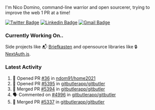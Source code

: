 
I'm Nico Domino, command-line warrior and open sourcerer, trying to improve the web 1 PR at a time!

[![Twitter Badge](https://img.shields.io/badge/-@ndom91-1ca0f1?style=flat-square&labelColor=1ca0f1&logo=twitter&logoColor=white&link=https://twitter.com/ndom91)](https://twitter.com/ndom91) [![Linkedin Badge](https://img.shields.io/badge/-ndom91-blue?style=flat-square&logo=Linkedin&logoColor=white&link=https://www.linkedin.com/in/ndom91/)](https://www.linkedin.com/in/ndom91/) [![Gmail Badge](https://img.shields.io/badge/-yo@ndo.dev-c14438?style=flat-square&logo=mail.ru&logoColor=white&link=mailto:yo@ndo.dev)](mailto:yo@ndo.dev)

### Currently Working On..

Side projects like 📬 [Briefkasten](https://briefkastenhq.com) and opensource libraries like 🔒 [NextAuth.js](https://github.com/nextauthjs/next-auth).

<!--START_SECTION_PROFILE_VIEWS:readme-info-->
<!--END_SECTION_PROFILE_VIEWS:readme-info-->

<!--START_SECTION_DAILY_COMMIT:readme-info-->
<!--END_SECTION_DAILY_COMMIT:readme-info-->

<!--START_SECTION_WEEKLY_COMMIT:readme-info-->
<!--END_SECTION_WEEKLY_COMMIT:readme-info-->

### Latest Activity

<!--START_SECTION:activity-->
1. 💪 Opened PR [#36](https://github.com/ndom91/home2021/pull/36) in [ndom91/home2021](https://github.com/ndom91/home2021)
2. 💪 Opened PR [#5395](https://github.com/gitbutlerapp/gitbutler/pull/5395) in [gitbutlerapp/gitbutler](https://github.com/gitbutlerapp/gitbutler)
3. 🎉 Merged PR [#5394](https://github.com/gitbutlerapp/gitbutler/pull/5394) in [gitbutlerapp/gitbutler](https://github.com/gitbutlerapp/gitbutler)
4. 🗣 Commented on [#4996](https://github.com/gitbutlerapp/gitbutler/issues/4996#issuecomment-2451942271) in [gitbutlerapp/gitbutler](https://github.com/gitbutlerapp/gitbutler)
5. 🎉 Merged PR [#5337](https://github.com/gitbutlerapp/gitbutler/pull/5337) in [gitbutlerapp/gitbutler](https://github.com/gitbutlerapp/gitbutler)
<!--END_SECTION:activity-->

